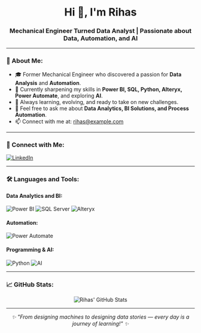 <h1 align="center">Hi 👋, I'm Rihas</h1>
<h3 align="center">Mechanical Engineer Turned Data Analyst | Passionate about Data, Automation, and AI</h3>

---

### 🌟 About Me:

- 🎓 Former Mechanical Engineer who discovered a passion for **Data Analysis** and **Automation**.
- 🚀 Currently sharpening my skills in **Power BI, SQL, Python, Alteryx, Power Automate**, and exploring **AI**.
- 🌱 Always learning, evolving, and ready to take on new challenges.
- 💬 Feel free to ask me about **Data Analytics, BI Solutions, and Process Automation**.
- 📫 Connect with me at: [rihas@example.com](mailto:rihas@example.com)

---

### 🤝 Connect with Me:

<p align="left">
  <a href="https://linkedin.com/in/rihas-profile" target="_blank">
    <img src="https://img.shields.io/badge/LinkedIn-0A66C2?style=for-the-badge&logo=linkedin&logoColor=white" alt="LinkedIn" />
  </a>
</p>

---

### 🛠️ Languages and Tools:

#### Data Analytics and BI:
<p>
  <img src="https://img.shields.io/badge/Power%20BI-F2C811?style=for-the-badge&logo=powerbi&logoColor=black" alt="Power BI" />
  <img src="https://img.shields.io/badge/SQL-4479A1?style=for-the-badge&logo=Microsoft%20SQL%20Server&logoColor=white" alt="SQL Server" />
  <img src="https://img.shields.io/badge/Alteryx-003B71?style=for-the-badge&logo=alteryx&logoColor=white" alt="Alteryx" />
</p>

#### Automation:
<p>
  <img src="https://img.shields.io/badge/Power%20Automate-0066FF?style=for-the-badge&logo=Microsoft%20Power%20Automate&logoColor=white" alt="Power Automate" />
</p>

#### Programming & AI:
<p>
  <img src="https://img.shields.io/badge/Python-3776AB?style=for-the-badge&logo=python&logoColor=white" alt="Python" />
  <img src="https://img.shields.io/badge/Artificial%20Intelligence-00BFFF?style=for-the-badge&logo=openai&logoColor=white" alt="AI" />
</p>

---

### 📈 GitHub Stats:

<p align="center">
  <img src="https://github-readme-stats.vercel.app/api?username=rihas-github&show_icons=true&theme=tokyonight" alt="Rihas' GitHub Stats" />
</p>

---

<p align="center">
  <em>✨ "From designing machines to designing data stories — every day is a journey of learning!" ✨</em>
</p>
